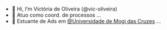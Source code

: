 - 👋 Hi, I’m Victória de Oliveira (@vic-oliveira)
- 🙋 Atuo como coord. de processos	 ...
- 🌱 Estuante de Ads em [@Universidade de Mogi das Cruzes](https://www.umc.br/) ...

<!---
vic-oliveira/vic-oliveira is a ✨ special ✨ repository because its `README.md` (this file) appears on your GitHub profile.
You can click the Preview link to take a look at your changes.
--->
